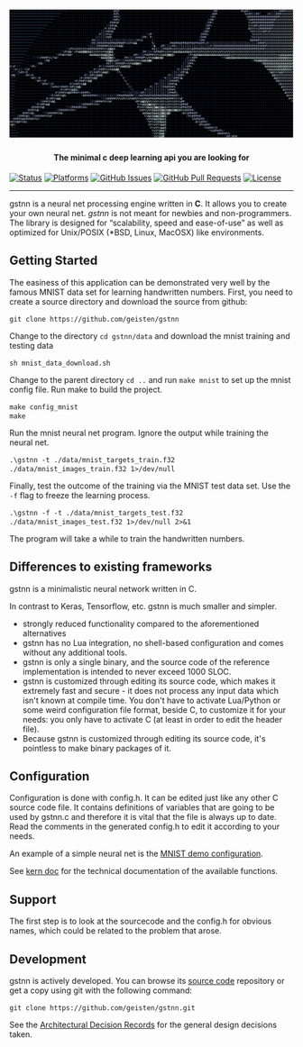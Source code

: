 <h1 align="center">
   <img src="./doc/img/neuron.png" alt="geisten neurons">
</h1>
<h4 align="center">The minimal c deep learning api you are looking for</h4>

[![Status](https://img.shields.io/badge/status-active-success.svg)]()
[![Platforms](https://img.shields.io/badge/platform-Linux%20%7C%20Mac%20OS%20%7C%20BSD-blue.svg)]()
[![GitHub Issues](https://img.shields.io/github/issues/geisten/gstnn.svg)](https://github.com/geisten/gstnn/issues)
[![GitHub Pull Requests](https://img.shields.io/github/issues-pr/geisten/gstnn.svg)](https://github.com/geisten/gstnn/pulls)
[![License](https://img.shields.io/badge/license-MIT-blue.svg)](/LICENSE)

---
gstnn is a neural net processing engine written in **C**. It allows you to create your own neural net. _gstnn_ is not
meant for newbies and non-programmers. The library is designed for “scalability, speed and ease-of-use” as well as
optimized for Unix/POSIX (*BSD, Linux, MacOSX) like environments.

## Getting Started

The easiness of this application can be demonstrated very well by the famous MNIST data set for learning handwritten
numbers. First, you need to create a source directory and download the source from github:

```shell
git clone https://github.com/geisten/gstnn
```

Change to the directory `cd gstnn/data` and download the mnist training and testing data

```shell
sh mnist_data_download.sh
```

Change to the parent directory `cd ..` and run `make mnist` to set up the mnist config file. Run make to build the
project.

```shell
make config_mnist
make
```

Run the mnist neural net program. Ignore the output while training the neural net.

```shell
.\gstnn -t ./data/mnist_targets_train.f32 ./data/mnist_images_train.f32 1>/dev/null
```

Finally, test the outcome of the training via the MNIST test data set. Use the `-f` flag to freeze the learning process.

```shell
.\gstnn -f -t ./data/mnist_targets_test.f32 ./data/mnist_images_test.f32 1>/dev/null 2>&1
```

The program will take a while to train the handwritten numbers.

## Differences to existing frameworks

gstnn is a minimalistic neural network written in C.

In contrast to Keras, Tensorflow, etc. gstnn is much smaller and simpler.

- strongly reduced functionality compared to the aforementioned alternatives
- gstnn has no Lua integration, no shell-based configuration and comes without any additional tools.
- gstnn is only a single binary, and the source code of the reference implementation is intended to never exceed 1000
  SLOC.
- gstnn is customized through editing its source code, which makes it extremely fast and secure - it does not process
  any input data which isn't known at compile time. You don't have to activate Lua/Python or some weird configuration
  file format, beside C, to customize it for your needs: you only have to activate C (at least in order to edit the
  header file).
- Because gstnn is customized through editing its source code, it's pointless to make binary packages of it.

## Configuration

Configuration is done with config.h. It can be edited just like any other C source code file. It contains definitions of
variables that are going to be used by gstnn.c and therefore it is vital that the file is always up to date. Read the
comments in the generated config.h to edit it according to your needs.

An example of a simple neural net is the [MNIST demo configuration](config_mnist.h).

See [kern doc](doc/kern.md) for the technical documentation of the available functions.  

## Support

The first step is to look at the sourcecode and the config.h for obvious names, which could be related to the problem
that arose.

## Development

gstnn is actively developed. You can browse its [source code](https://github.com/geisten/gstnn.git) repository or get a
copy using git with the following command:

```shell
git clone https://github.com/geisten/gstnn.git
```

See the [Architectural Decision Records](doc/adr.md) for the general design decisions taken.
    



